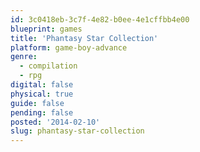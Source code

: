 ```yaml
---
id: 3c0418eb-3c7f-4e82-b0ee-4e1cffbb4e00
blueprint: games
title: 'Phantasy Star Collection'
platform: game-boy-advance
genre:
  - compilation
  - rpg
digital: false
physical: true
guide: false
pending: false
posted: '2014-02-10'
slug: phantasy-star-collection
---
```


